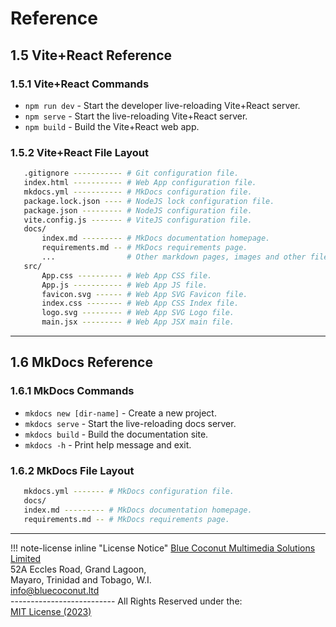﻿# Reference

## **1.5 Vite+React Reference**

### 1.5.1 Vite+React Commands

* `npm run dev` - Start the developer live-reloading Vite+React server.
* `npm serve`   - Start the live-reloading Vite+React server.
* `npm build`   - Build the Vite+React web app.

### 1.5.2 Vite+React File Layout

```bash
   .gitignore ----------- # Git configuration file.
   index.html ----------- # Web App configuration file.
   mkdocs.yml ----------- # MkDocs configuration file.
   package.lock.json ---- # NodeJS lock configuration file.
   package.json --------- # NodeJS configuration file.
   vite.config.js ------- # ViteJS configuration file.
   docs/
       index.md --------- # MkDocs documentation homepage.
       requirements.md -- # MkDocs requirements page.
       ...                # Other markdown pages, images and other files.
   src/
       App.css ---------- # Web App CSS file.
       App.js ----------- # Web App JS file.
       favicon.svg ------ # Web App SVG Favicon file.
       index.css -------- # Web App CSS Index file.
       logo.svg --------- # Web App SVG Logo file.
       main.jsx --------- # Web App JSX main file.
```

***
  
## **1.6 MkDocs Reference**

### 1.6.1 MkDocs Commands

* `mkdocs new [dir-name]` - Create a new project.
* `mkdocs serve`          - Start the live-reloading docs server.
* `mkdocs build`          - Build the documentation site.
* `mkdocs -h`             - Print help message and exit.

### 1.6.2 MkDocs File Layout

```bash
   mkdocs.yml ------- # MkDocs configuration file.
   docs/
   index.md --------- # MkDocs documentation homepage.
   requirements.md -- # MkDocs requirements page.
```

***
!!! note-license inline "License Notice"
    [Blue Coconut Multimedia Solutions Limited](https://bluecoconut.ltd)  
    52A Eccles Road, Grand Lagoon,  
    Mayaro, Trinidad and Tobago, W.I.  
    <info@bluecoconut.ltd>  
    --------------------------
    All Rights Reserved under the:  
    [MIT License (2023)](license.md)
